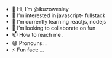 - 👋 Hi, I’m @ikuzowesley
- 👀 I’m interested in javascript- fullstack
- 🌱 I’m currently learning reactjs, nodejs
- 💞️ I’m looking to collaborate on fun
- 📫 How to reach me .
- 😄 Pronouns: .
- ⚡ Fun fact: ...

<!---
ikuzowesley/ikuzowesley is a ✨ special ✨ repository because its `README.md` (this file) appears on your GitHub profile.
You can click the Preview link to take a look at your changes.
--->
